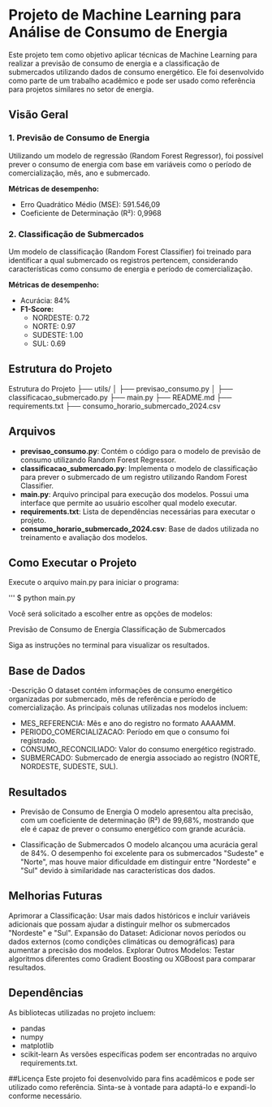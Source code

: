 # Projeto de Machine Learning para Análise de Consumo de Energia

Este projeto tem como objetivo aplicar técnicas de Machine Learning para realizar a previsão de consumo de energia e a classificação de submercados utilizando dados de consumo energético. Ele foi desenvolvido como parte de um trabalho acadêmico e pode ser usado como referência para projetos similares no setor de energia.

## Visão Geral

### 1. Previsão de Consumo de Energia

Utilizando um modelo de regressão (Random Forest Regressor), foi possível prever o consumo de energia com base em variáveis como o período de comercialização, mês, ano e submercado.

**Métricas de desempenho:**
- Erro Quadrático Médio (MSE): 591.546,09
- Coeficiente de Determinação (R²): 0,9968

### 2. Classificação de Submercados

Um modelo de classificação (Random Forest Classifier) foi treinado para identificar a qual submercado os registros pertencem, considerando características como consumo de energia e período de comercialização.

**Métricas de desempenho:**
- Acurácia: 84%
- **F1-Score:**
  - NORDESTE: 0.72
  - NORTE: 0.97
  - SUDESTE: 1.00
  - SUL: 0.69

## Estrutura do Projeto

Estrutura do Projeto
├── utils/
│ ├── previsao_consumo.py
│ ├── classificacao_submercado.py
├── main.py
├── README.md
├── requirements.txt
├── consumo_horario_submercado_2024.csv


## Arquivos

- **previsao_consumo.py**: Contém o código para o modelo de previsão de consumo utilizando Random Forest Regressor.
- **classificacao_submercado.py**: Implementa o modelo de classificação para prever o submercado de um registro utilizando Random Forest Classifier.
- **main.py**: Arquivo principal para execução dos modelos. Possui uma interface que permite ao usuário escolher qual modelo executar.
- **requirements.txt**: Lista de dependências necessárias para executar o projeto.
- **consumo_horario_submercado_2024.csv**: Base de dados utilizada no treinamento e avaliação dos modelos.

## Como Executar o Projeto


Execute o arquivo main.py para iniciar o programa:

''' $ python main.py

Você será solicitado a escolher entre as opções de modelos:

Previsão de Consumo de Energia
Classificação de Submercados

Siga as instruções no terminal para visualizar os resultados.

## Base de Dados
-Descrição
O dataset contém informações de consumo energético organizadas por submercado, mês de referência e período de comercialização. As principais colunas utilizadas nos modelos incluem:

- MES_REFERENCIA: Mês e ano do registro no formato AAAAMM.
- PERIODO_COMERCIALIZACAO: Período em que o consumo foi registrado.
- CONSUMO_RECONCILIADO: Valor do consumo energético registrado.
- SUBMERCADO: Submercado de energia associado ao registro (NORTE, NORDESTE, SUDESTE, SUL).

## Resultados
- Previsão de Consumo de Energia
O modelo apresentou alta precisão, com um coeficiente de determinação (R²) de 99,68%, mostrando que ele é capaz de prever o consumo energético com grande acurácia.

- Classificação de Submercados
O modelo alcançou uma acurácia geral de 84%. O desempenho foi excelente para os submercados "Sudeste" e "Norte", mas houve maior dificuldade em distinguir entre "Nordeste" e "Sul" devido à similaridade nas características dos dados.

## Melhorias Futuras
Aprimorar a Classificação: Usar mais dados históricos e incluir variáveis adicionais que possam ajudar a distinguir melhor os submercados "Nordeste" e "Sul".
Expansão do Dataset: Adicionar novos períodos ou dados externos (como condições climáticas ou demográficas) para aumentar a precisão dos modelos.
Explorar Outros Modelos: Testar algoritmos diferentes como Gradient Boosting ou XGBoost para comparar resultados.

## Dependências
As bibliotecas utilizadas no projeto incluem:

- pandas
- numpy
- matplotlib
- scikit-learn
As versões específicas podem ser encontradas no arquivo requirements.txt.

##Licença
Este projeto foi desenvolvido para fins acadêmicos e pode ser utilizado como referência. Sinta-se à vontade para adaptá-lo e expandi-lo conforme necessário.

